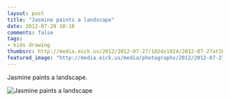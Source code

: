 ```yaml
---
layout: post
title: "Jasmine paints a landscape"
date: 2012-07-28 10:10
comments: false
tags: 
- kids drawing
thumbsrc: http://media.eick.us/2012/2012-07-27/1024x1024/2012-07-27at18.01.00.jpg
featured_image: "http://media.eick.us/media/photographs/2012/2012-07-27/2012-07-27at18.01.00.jpg"
---
```

Jasmine paints a landscape.

![Jasmine paints a landscape](http://media.eick.us/media/photographs/2012/2012-07-27/2012-07-27at18.01.00.jpg)


